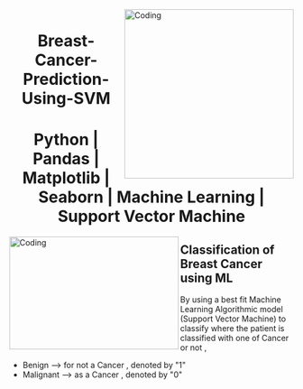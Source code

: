 <img align="right" alt="Coding" width="300" src="https://media.giphy.com/media/gutZ5Pm6Xl62eIf5RZ/giphy.gif">
<h1 align="center">Breast-Cancer-Prediction-Using-SVM</h1> 
<h1 align="center">Python | Pandas | Matplotlib | Seaborn | Machine Learning | Support Vector  Machine</h1>
<img align="left" alt="Coding" width="300" height = "200" src="https://media.giphy.com/media/sCqnpiUFN228E/giphy.gif">

## Classification of Breast Cancer using ML 
By using a best fit Machine Learning Algorithmic model (Support Vector Machine) to classify where the patient is classified with one of Cancer or not ,
- Benign   --> for not a Cancer , denoted by  "1"
- Malignant --> as a Cancer , denoted by  "0"


